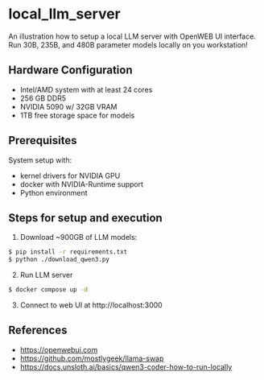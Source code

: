# local_llm_server

An illustration how to setup a local LLM server with OpenWEB UI interface. Run 30B, 235B, and 480B parameter models locally on you workstation!

## Hardware Configuration 
* Intel/AMD system with at least 24 cores
* 256 GB DDR5
* NVIDIA 5090 w/ 32GB VRAM
* 1TB free storage space for models

## Prerequisites 

System setup with:
* kernel drivers for NVIDIA GPU
* docker with NVIDIA-Runtime support
* Python environment
 
## Steps for setup and execution

1. Download ~900GB of LLM models:
```bash
$ pip install -r requirements.txt
$ python ./download_qwen3.py 
```

2. Run LLM server
```bash
$ docker compose up -d
```

3. Connect to web UI at http://localhost:3000

## References
* https://openwebui.com
* https://github.com/mostlygeek/llama-swap
* https://docs.unsloth.ai/basics/qwen3-coder-how-to-run-locally
